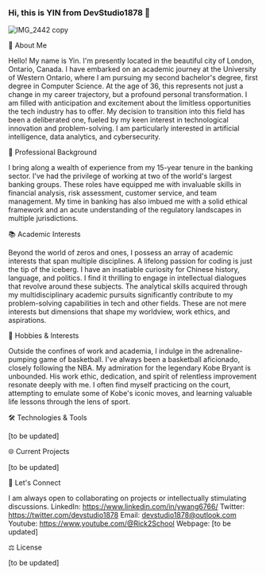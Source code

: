 ### Hi, this is YIN from DevStudio1878 👋

![IMG_2442 copy](https://github.com/YinDevStudio1878/YinDevStudio1878/assets/144295622/89a52977-c4e9-405e-bdda-3f59c9be20d3)


🌱 About Me

Hello! My name is Yin. I'm presently located in the beautiful city of London, Ontario, Canada. I have embarked on an academic journey at the University of Western Ontario, where I am pursuing my second bachelor's degree, first degree in Computer Science. At the age of 36, this represents not just a change in my career trajectory, but a profound personal transformation. I am filled with anticipation and excitement about the limitless opportunities the tech industry has to offer. My decision to transition into this field has been a deliberated one, fueled by my keen interest in technological innovation and problem-solving. I am particularly interested in artificial intelligence, data analytics, and cybersecurity.


👔 Professional Background

I bring along a wealth of experience from my 15-year tenure in the banking sector. I've had the privilege of working at two of the world's largest banking groups. These roles have equipped me with invaluable skills in financial analysis, risk assessment, customer service, and team management. My time in banking has also imbued me with a solid ethical framework and an acute understanding of the regulatory landscapes in multiple jurisdictions.


📚 Academic Interests

Beyond the world of zeros and ones, I possess an array of academic interests that span multiple disciplines. A lifelong passion for coding is just the tip of the iceberg. I have an insatiable curiosity for Chinese history, language, and politics. I find it thrilling to engage in intellectual dialogues that revolve around these subjects. The analytical skills acquired through my multidisciplinary academic pursuits significantly contribute to my problem-solving capabilities in tech and other fields. These are not mere interests but dimensions that shape my worldview, work ethics, and aspirations.


🏀 Hobbies & Interests

Outside the confines of work and academia, I indulge in the adrenaline-pumping game of basketball. I've always been a basketball aficionado, closely following the NBA. My admiration for the legendary Kobe Bryant is unbounded. His work ethic, dedication, and spirit of relentless improvement resonate deeply with me. I often find myself practicing on the court, attempting to emulate some of Kobe's iconic moves, and learning valuable life lessons through the lens of sport.


🛠️ Technologies & Tools

[to be updated]


🌐 Current Projects

[to be updated]


📣 Let's Connect

I am always open to collaborating on projects or intellectually stimulating discussions.
  LinkedIn: https://www.linkedin.com/in/ywang6766/
  Twitter: https://twitter.com/devstudio1878
  Email: devstudio1878@outlook.com
  Youtube: https://www.youtube.com/@Rick2School
  Webpage: [to be updated]


⚖️ License

[to be updated]

<!--
**YinDevStudio1878/YinDevStudio1878** is a ✨ _special_ ✨ repository because its `README.md` (this file) appears on your GitHub profile.

Here are some ideas to get you started:

- 🔭 I’m currently working on ...
- 🌱 I’m currently learning ...
- 👯 I’m looking to collaborate on ...
- 🤔 I’m looking for help with ...
- 💬 Ask me about ...
- 📫 How to reach me: ...
- 😄 Pronouns: ...
- ⚡ Fun fact: ...
-->
